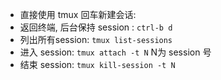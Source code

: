 - 直接使用 tmux 回车新建会话:
- 返回终端, 后台保持 session : `ctrl-b d`
- 列出所有session: `tmux list-sessions`
- 进入 session: `tmux attach -t N` N为 session 号
- 结束 session: `tmux kill-session -t N`
